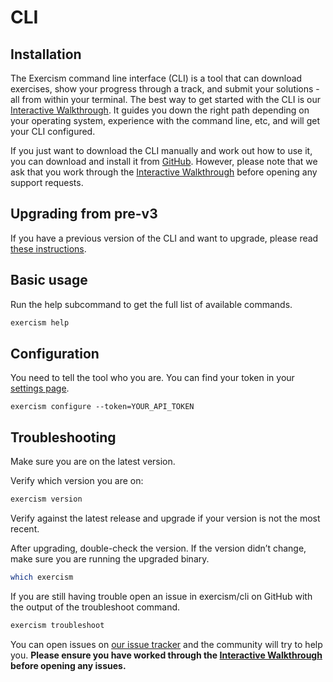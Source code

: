 # CLI 

## Installation

The Exercism command line interface (CLI) is a tool that can download exercises, show your progress through a track, and submit your solutions - all from within your terminal. The best way to get started with the CLI is our [Interactive Walkthrough](https://exercism.io/cli-walkthrough). It guides you down the right path depending on your operating system, experience with the command line, etc, and will get your CLI configured.

If you just want to download the CLI manually and work out how to use it, you can download and install it from [GitHub](https://github.com/exercism/cli/releases/latest). However, please note that we ask that you work through the [Interactive Walkthrough](https://exercism.io/cli-walkthrough) before opening any support requests.


## Upgrading from pre-v3

If you have a previous version of the CLI and want to upgrade, please read [these instructions](https://github.com/exercism/website-copy/blob/main/pages/cli_v1_to_v2.md).

## Basic usage
Run the help subcommand to get the full list of available commands.

```bash
exercism help
```

## Configuration
You need to tell the tool who you are. You can find your token in your [settings page](http://exercism.io/my/settings).

```
exercism configure --token=YOUR_API_TOKEN
```

## Troubleshooting

Make sure you are on the latest version.

Verify which version you are on:

```bash
exercism version
```

Verify against the latest release and upgrade if your version is not the most recent.

After upgrading, double-check the version. If the version didn’t change, make sure you are running the upgraded binary.

```bash
which exercism
```

If you are still having trouble open an issue in exercism/cli on GitHub with the output of the troubleshoot command.

```bash
exercism troubleshoot
```

You can open issues on [our issue tracker](https://github.com/exercism/exercism.io) and the community will try to help you. **Please ensure you have worked through the [Interactive Walkthrough](https://exercism.io/cli-walkthrough) before opening any issues.**
